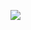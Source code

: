 [![](https://img.shields.io/maven-central/v/io.github.pityka/intervaltree_2.13.svg)](https://search.maven.org/search?q=g:io.github.pityka%20intervaltree)